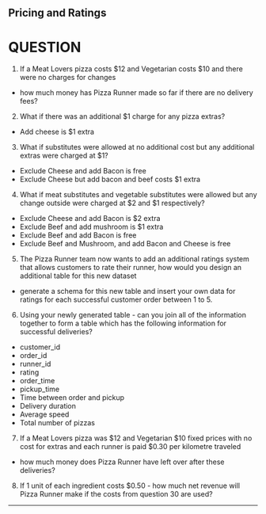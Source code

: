 ## Pricing and Ratings

# QUESTION

1. If a Meat Lovers pizza costs $12 and Vegetarian costs $10 and there were no charges for changes
- how much money has Pizza Runner made so far if there are no delivery fees?

2. What if there was an additional $1 charge for any pizza extras?
- Add cheese is $1 extra

3. What if substitutes were allowed at no additional cost but any additional extras were charged at $1?
- Exclude Cheese and add Bacon is free
- Exclude Cheese but add bacon and beef costs $1 extra

4. What if meat substitutes and vegetable substitutes were allowed but any change outside were charged at $2 and $1 respectively?
- Exclude Cheese and add Bacon is $2 extra
- Exclude Beef and add mushroom is $1 extra
- Exclude Beef and add Bacon is free
- Exclude Beef and Mushroom, and add Bacon and Cheese is free

5. The Pizza Runner team now wants to add an additional ratings system that allows customers to rate their runner, how would you design an additional table for this new dataset
- generate a schema for this new table and insert your own data for ratings for each successful customer order between 1 to 5.

6. Using your newly generated table - can you join all of the information together to form a table which has the following information for successful deliveries?
- customer_id
- order_id
- runner_id
- rating
- order_time
- pickup_time
- Time between order and pickup
- Delivery duration
- Average speed
- Total number of pizzas

7. If a Meat Lovers pizza was $12 and Vegetarian $10 fixed prices with no cost for extras and each runner is paid $0.30 per kilometre traveled
- how much money does Pizza Runner have left over after these deliveries?

8. If 1 unit of each ingredient costs $0.50 - how much net revenue will Pizza Runner make if the costs from question 30 are used?


----
